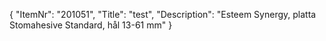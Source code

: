 {
  "ItemNr": "201051",
  "Title": "test",
  "Description": "Esteem Synergy, platta Stomahesive Standard, hål 13-61 mm"
}